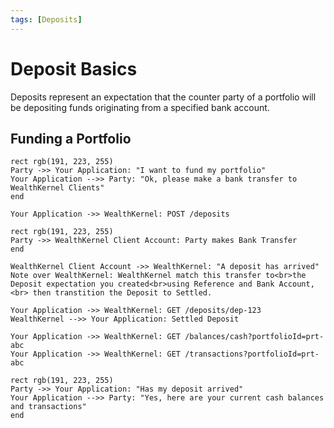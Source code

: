 ```yaml
---
tags: [Deposits]
---
```


# Deposit Basics

Deposits represent an expectation that the counter party of a portfolio will be depositing funds originating from a specified bank account.

## Funding a Portfolio

```mermaid
rect rgb(191, 223, 255)
Party ->> Your Application: "I want to fund my portfolio"
Your Application -->> Party: "Ok, please make a bank transfer to WealthKernel Clients"
end

Your Application ->> WealthKernel: POST /deposits

rect rgb(191, 223, 255)
Party ->> WealthKernel Client Account: Party makes Bank Transfer
end

WealthKernel Client Account ->> WealthKernel: "A deposit has arrived"
Note over WealthKernel: WealthKernel match this transfer to<br>the Deposit expectation you created<br>using Reference and Bank Account,<br> then transtition the Deposit to Settled.

Your Application ->> WealthKernel: GET /deposits/dep-123
WealthKernel -->> Your Application: Settled Deposit

Your Application ->> WealthKernel: GET /balances/cash?portfolioId=prt-abc
Your Application ->> WealthKernel: GET /transactions?portfolioId=prt-abc

rect rgb(191, 223, 255)
Party ->> Your Application: "Has my deposit arrived"
Your Application -->> Party: "Yes, here are your current cash balances and transactions"
end
```
